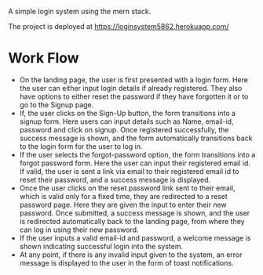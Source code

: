 A simple login system using the mern stack.

The project is deployed at https://loginsystem5862.herokuapp.com/

# Work Flow

- On the landing page, the user is first presented with a login form. Here the user can either input login details if already registered. They also have options to either reset the password if they have forgotten it or to go to the Signup page.
- If, the user clicks on the Sign-Up button, the form transitions into a signup form. Here users can input details such as Name, email-id, password and click on signup. Once registered successfully, the success message is shown, and the form automatically transitions back to the login form for the user to log in.
- If the user selects the forgot-password option, the form transitions into a forgot password form. Here the user can input their registered email id. If valid, the user is sent a link via email to their registered email id to reset their password, and a success message is displayed.
- Once the user clicks on the reset password link sent to their email, which is valid only for a fixed time, they are redirected to a reset password page. Here they are given the input to enter their new password. Once submitted, a success message is shown, and the user is redirected automatically back to the landing page, from where they can log in using their new password.
- If the user inputs a valid email-id and password, a welcome message is shown indicating successful login into the system.
- At any point, if there is any invalid input given to the system, an error message is displayed to the user in the form of toast notifications.
